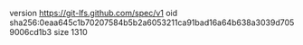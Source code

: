 version https://git-lfs.github.com/spec/v1
oid sha256:0eaa645c1b70207584b5b2a6053211ca91bad16a64b638a3039d7059006cd1b3
size 1310
